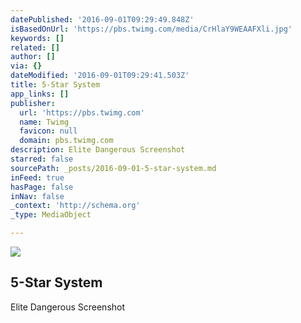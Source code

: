 ```yaml
---
datePublished: '2016-09-01T09:29:49.848Z'
isBasedOnUrl: 'https://pbs.twimg.com/media/CrHlaY9WEAAFXli.jpg'
keywords: []
related: []
author: []
via: {}
dateModified: '2016-09-01T09:29:41.503Z'
title: 5-Star System
app_links: []
publisher:
  url: 'https://pbs.twimg.com'
  name: Twimg
  favicon: null
  domain: pbs.twimg.com
description: Elite Dangerous Screenshot
starred: false
sourcePath: _posts/2016-09-01-5-star-system.md
inFeed: true
hasPage: false
inNav: false
_context: 'http://schema.org'
_type: MediaObject

---
```

<article style=""><img src="https://imgflo.herokuapp.com/graph/2b2431f8e7ba7b0/f8a8527c858f8b8d463b3f6fe3580133/noop.jpg?input=https%3A%2F%2Fpbs.twimg.com%2Fmedia%2FCrHlaY9WEAAFXli.jpg" /><h1>5-Star System</h1><p>Elite Dangerous Screenshot</p></article>